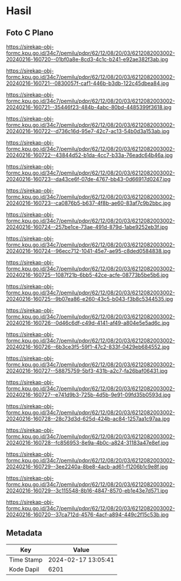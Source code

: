# Hasil

## Foto C Plano

https://sirekap-obj-formc.kpu.go.id/34c7/pemilu/pdpr/62/12/08/20/03/6212082003002-20240216-160720--01bf0a8e-8cd3-4c1c-b241-e92ae382f3ab.jpg

https://sirekap-obj-formc.kpu.go.id/34c7/pemilu/pdpr/62/12/08/20/03/6212082003002-20240216-160721--0830057f-caf1-446b-b3db-122c45dbea84.jpg

https://sirekap-obj-formc.kpu.go.id/34c7/pemilu/pdpr/62/12/08/20/03/6212082003002-20240216-160721--35446f23-484b-4abc-80bd-4485399f3618.jpg

https://sirekap-obj-formc.kpu.go.id/34c7/pemilu/pdpr/62/12/08/20/03/6212082003002-20240216-160722--d736c16d-95e7-42c7-ac13-54b0d3a153ab.jpg

https://sirekap-obj-formc.kpu.go.id/34c7/pemilu/pdpr/62/12/08/20/03/6212082003002-20240216-160722--43844d52-b1da-4cc7-b33a-76eadc64b46a.jpg

https://sirekap-obj-formc.kpu.go.id/34c7/pemilu/pdpr/62/12/08/20/03/6212082003002-20240216-160723--da43ce6f-07de-4767-bb43-0d66917d0247.jpg

https://sirekap-obj-formc.kpu.go.id/34c7/pemilu/pdpr/62/12/08/20/03/6212082003002-20240216-160723--ca0876b5-b637-4f8b-ae60-83af7c9b2bbc.jpg

https://sirekap-obj-formc.kpu.go.id/34c7/pemilu/pdpr/62/12/08/20/03/6212082003002-20240216-160724--257be1ce-73ae-491d-879d-1abe9252eb3f.jpg

https://sirekap-obj-formc.kpu.go.id/34c7/pemilu/pdpr/62/12/08/20/03/6212082003002-20240216-160724--96ecc712-1041-45e7-ae95-c8ded0584838.jpg

https://sirekap-obj-formc.kpu.go.id/34c7/pemilu/pdpr/62/12/08/20/03/6212082003002-20240216-160725--1087f21b-6bb5-42ce-acfe-08773b5be5b6.jpg

https://sirekap-obj-formc.kpu.go.id/34c7/pemilu/pdpr/62/12/08/20/03/6212082003002-20240216-160725--9b07ea86-e260-43c5-b043-f3b8c5344535.jpg

https://sirekap-obj-formc.kpu.go.id/34c7/pemilu/pdpr/62/12/08/20/03/6212082003002-20240216-160726--0d46c6df-c49d-4141-af49-a804e5e5ad6c.jpg

https://sirekap-obj-formc.kpu.go.id/34c7/pemilu/pdpr/62/12/08/20/03/6212082003002-20240216-160726--6b3ce3f5-59f1-47c2-833f-0429eb684552.jpg

https://sirekap-obj-formc.kpu.go.id/34c7/pemilu/pdpr/62/12/08/20/03/6212082003002-20240216-160727--58875759-5bf3-431b-a2c7-fa26baf06431.jpg

https://sirekap-obj-formc.kpu.go.id/34c7/pemilu/pdpr/62/12/08/20/03/6212082003002-20240216-160727--e741d9b3-725b-4d5b-9e91-09fd35b0593d.jpg

https://sirekap-obj-formc.kpu.go.id/34c7/pemilu/pdpr/62/12/08/20/03/6212082003002-20240216-160728--28c73d3d-625d-424b-ac84-1257aa1c97aa.jpg

https://sirekap-obj-formc.kpu.go.id/34c7/pemilu/pdpr/62/12/08/20/03/6212082003002-20240216-160728--fc856953-8e9a-4b0c-a824-31183a47e8ef.jpg

https://sirekap-obj-formc.kpu.go.id/34c7/pemilu/pdpr/62/12/08/20/03/6212082003002-20240216-160729--3ee2240a-8be8-4acb-ad61-f1206b1c9e8f.jpg

https://sirekap-obj-formc.kpu.go.id/34c7/pemilu/pdpr/62/12/08/20/03/6212082003002-20240216-160729--3c115548-8b16-4847-8570-eb1e43e7d571.jpg

https://sirekap-obj-formc.kpu.go.id/34c7/pemilu/pdpr/62/12/08/20/03/6212082003002-20240216-160720--37ca712d-4576-4acf-a894-449c2f15c53b.jpg


## Metadata

| Key        | Value               |
| ---------- | ------------------- |
| Time Stamp | 2024-02-17 13:05:41 |
| Kode Dapil | 6201                |



